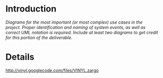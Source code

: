 # Introduction #

_Diagrams for the most important (or most complex) use cases in the project.  Proper identification and naming of system events, as well as correct UML notation is required.  Include at least two diagrams to get credit for this portion of the deliverable._

# Details #

http://vinyl.googlecode.com/files/VINYL.zargo